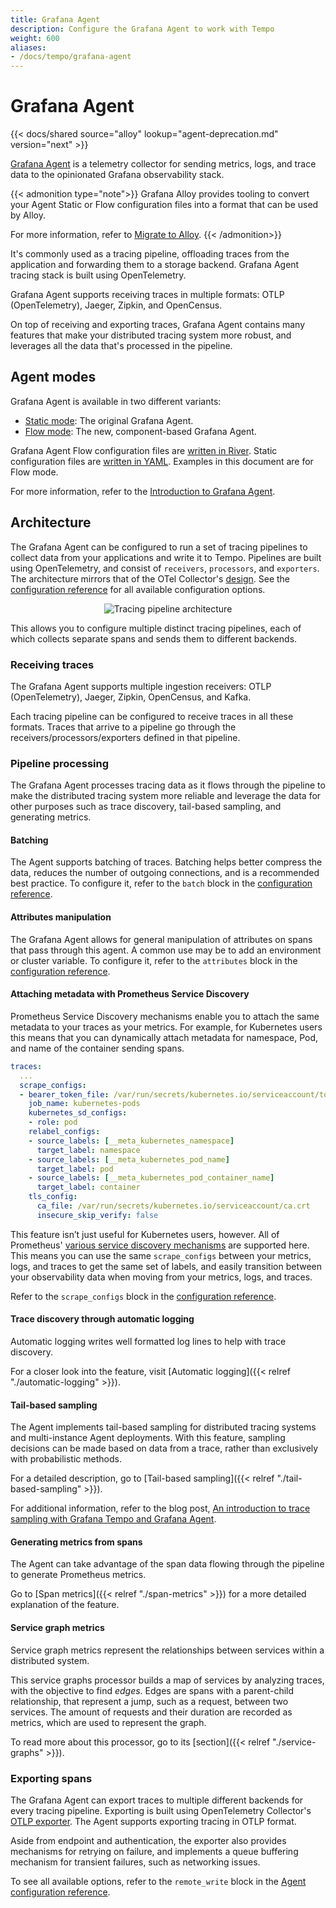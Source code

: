 ```yaml
---
title: Grafana Agent
description: Configure the Grafana Agent to work with Tempo
weight: 600
aliases:
- /docs/tempo/grafana-agent
---
```


# Grafana Agent

{{< docs/shared source="alloy" lookup="agent-deprecation.md" version="next" >}}

[Grafana Agent](https://github.com/grafana/agent) is a telemetry
collector for sending metrics, logs, and trace data to the opinionated
Grafana observability stack.

{{< admonition type="note">}}
Grafana Alloy provides tooling to convert your Agent Static or Flow configuration files into a format that can be used by Alloy.

For more information, refer to [Migrate to Alloy](https://grafana.com/docs/tempo/<TEMPO_VERSION>/configuration/grafana-alloy/migrate-alloy).
{{< /admonition>}}

It's commonly used as a tracing pipeline, offloading traces from the
application and forwarding them to a storage backend.
Grafana Agent tracing stack is built using OpenTelemetry.

Grafana Agent supports receiving traces in multiple formats:
OTLP (OpenTelemetry), Jaeger, Zipkin, and OpenCensus.

On top of receiving and exporting traces, Grafana Agent contains many
features that make your distributed tracing system more robust, and
leverages all the data that's processed in the pipeline.

## Agent modes

Grafana Agent is available in two different variants:

* [Static mode](/docs/agent/latest/static): The original Grafana Agent.
* [Flow mode](/docs/agent/latest/flow): The new, component-based Grafana Agent.

Grafana Agent Flow configuration files are [written in River](/docs/agent/latest/flow/concepts/config-language/).
Static configuration files are [written in YAML](/docs/agent/latest/static/configuration/).
Examples in this document are for Flow mode.

For more information, refer to the [Introduction to Grafana Agent](/docs/agent/latest/about/).

## Architecture

The Grafana Agent can be configured to run a set of tracing pipelines to collect data from your applications and write it to Tempo.
Pipelines are built using OpenTelemetry,
and consist of `receivers`, `processors`, and `exporters`.
The architecture mirrors that of the OTel Collector's [design](https://github.com/open-telemetry/opentelemetry-collector/blob/846b971758c92b833a9efaf742ec5b3e2fbd0c89/docs/design.md).
See the [configuration reference](/agent/latest/static/configuration/traces-config/) for all available configuration options.

<p align="center"><img src="https://raw.githubusercontent.com/open-telemetry/opentelemetry-collector/846b971758c92b833a9efaf742ec5b3e2fbd0c89/docs/images/design-pipelines.png" alt="Tracing pipeline architecture"></p>

This allows you to configure multiple distinct tracing
pipelines, each of which collects separate spans and sends them to different
backends.

### Receiving traces
<!-- vale Grafana.Parentheses = NO -->
The Grafana Agent supports multiple ingestion receivers:
OTLP (OpenTelemetry), Jaeger, Zipkin, OpenCensus, and Kafka.
<!-- vale Grafana.Parentheses = YES -->

Each tracing pipeline can be configured to receive traces in all these formats.
Traces that arrive to a pipeline go through the receivers/processors/exporters defined in that pipeline.

### Pipeline processing

The Grafana Agent processes tracing data as it flows through the pipeline to make the distributed tracing system more reliable and leverage the data for other purposes such as trace discovery, tail-based sampling, and generating metrics.

#### Batching

The Agent supports batching of traces.
Batching helps better compress the data, reduces the number of outgoing connections, and is a recommended best practice.
To configure it, refer to the `batch` block in the [configuration reference](/docs/agent/latest/configuration/traces-config).

#### Attributes manipulation

The Grafana Agent allows for general manipulation of attributes on spans that pass through this agent.
A common use may be to add an environment or cluster variable.
To configure it, refer to the `attributes` block in the [configuration reference](/docs/agent/latest/configuration/traces-config).

#### Attaching metadata with Prometheus Service Discovery

Prometheus Service Discovery mechanisms enable you to attach the same metadata to your traces as your metrics.
For example, for Kubernetes users this means that you can dynamically attach metadata for namespace, Pod, and name of the container sending spans.

```yaml
traces:
  ...
  scrape_configs:
  - bearer_token_file: /var/run/secrets/kubernetes.io/serviceaccount/token
    job_name: kubernetes-pods
    kubernetes_sd_configs:
    - role: pod
    relabel_configs:
    - source_labels: [__meta_kubernetes_namespace]
      target_label: namespace
    - source_labels: [__meta_kubernetes_pod_name]
      target_label: pod
    - source_labels: [__meta_kubernetes_pod_container_name]
      target_label: container
    tls_config:
      ca_file: /var/run/secrets/kubernetes.io/serviceaccount/ca.crt
      insecure_skip_verify: false
```

This feature isn’t just useful for Kubernetes users, however.
All of Prometheus' [various service discovery mechanisms](https://prometheus.io/docs/prometheus/latest/configuration/configuration/#configuration-file) are supported here.
This means you can use the same `scrape_configs` between your metrics, logs, and traces to get the same set of labels,
and easily transition between your observability data when moving from your metrics, logs, and traces.

Refer to the `scrape_configs` block in the [configuration reference](/docs/agent/latest/configuration/traces-config).

#### Trace discovery through automatic logging

Automatic logging writes well formatted log lines to help with trace discovery.

For a closer look into the feature, visit [Automatic logging]({{< relref "./automatic-logging" >}}).

#### Tail-based sampling

The Agent implements tail-based sampling for distributed tracing systems and multi-instance Agent deployments.
With this feature, sampling decisions can be made based on data from a trace, rather than exclusively with probabilistic methods.

For a detailed description, go to [Tail-based sampling]({{< relref "./tail-based-sampling" >}}).

For additional information, refer to the blog post, [An introduction to trace sampling with Grafana Tempo and Grafana Agent](/blog/2022/05/11/an-introduction-to-trace-sampling-with-grafana-tempo-and-grafana-agent).

#### Generating metrics from spans

The Agent can take advantage of the span data flowing through the pipeline to generate Prometheus metrics.

Go to [Span metrics]({{< relref "./span-metrics" >}}) for a more detailed explanation of the feature.

#### Service graph metrics

Service graph metrics represent the relationships between services within a distributed system.

This service graphs processor builds a map of services by analyzing traces, with the objective to find _edges_.
Edges are spans with a parent-child relationship, that represent a jump, such as a request, between two services.
The amount of requests and their duration are recorded as metrics, which are used to represent the graph.

To read more about this processor, go to its [section]({{< relref "./service-graphs" >}}).

### Exporting spans

The Grafana Agent can export traces to multiple different backends for every tracing pipeline.
Exporting is built using OpenTelemetry Collector's [OTLP exporter](https://github.com/open-telemetry/opentelemetry-collector/blob/846b971758c92b833a9efaf742ec5b3e2fbd0c89/exporter/otlpexporter/README.md).
The Agent supports exporting tracing in OTLP format.

Aside from endpoint and authentication, the exporter also provides mechanisms for retrying on failure,
and implements a queue buffering mechanism for transient failures, such as networking issues.

To see all available options,
refer to the `remote_write` block in the [Agent configuration reference](/docs/agent/latest/configuration/traces-config).
